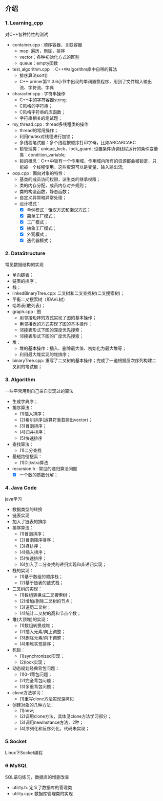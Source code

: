 ## 介绍

###  1. Learning_cpp
对C++各种特性的测试
- container.cpp : 顺序容器、关联容器
	- map: 遍历，删除，排序
	- vector：各种初始化方式的区别
	- queue：empty函数
- test_algorithm.cpp ：C++中algorithm库中自带的算法
	- 排序算法sort()
	- C++ primer第11.3.6小节中出现的单词置换程序，用到了文件输入输出流、字符流、字典
- character.cpp : 字符串操作
	- C++中的字符容器string;
	- C风格的字符串；
	- C风格字符串的库函数；
	- 字符串相关的笔试题；
- my_thread.cpp : thread多线程类的操作
	- thread的常用操作；
	- 利用mutex对线程进行加锁；
	- 多线程笔试题：多个线程按顺序打印字母，比如ABCABCABC
	- 锁管理类：unique_lock，lock_guard; 设置条件协调线程运行的条件变量类：condition_variable;
	- 锁的概念：C++中锁有一个作用域，作用域内所有的资源都会被锁定，只能被一个线程使用。这些资源可以是变量、输入输出流;
- oop.cpp : 面向对象的特性：
	- 基类的成员访问权限，派生类的继承权限；
	- 类的内存分配，成员内存对齐规则；
	- 类的构造函数，静态函数；
	- 自定义异常和异常处理；
	- 设计模式：
		- [x] 单例模式：饿汉方式和懒汉方式；
		- [x] 简单工厂模式；
		- [x] 工厂模式；
		- [x] 抽象工厂模式；
		- [x] 外观模式；
		- [x] 迭代器模式；
	
###  2. DataStructure
常见数据结构的实现
- 单向链表；
- 链表的排序；
- 栈；
- linkedBinaryTree.cpp: 二叉树和二叉查找树(二叉搜索树)；
- 平衡二叉搜索树（即AVL树）
- 哈希表(散列表)；
- graph.cpp : 图
	- 用邻接矩阵的方式实现了图的基本操作；
	- 用邻接表的方式实现了图的基本操作；
	- 邻接表形式下图的深度优先搜索；
	- 邻接表形式下图的广度优先搜索；
- 堆：
	- 堆的基本操作：插入、删除最大值、初始化为最大堆等；
	- 利用最大堆实现的堆排序；
- binaryTree.cpp: 重写了二叉树的基本操作；完成了一道根据层次序列构建二叉树的笔试题；

###  3. Algorithm
一些平常用到自己亲自实现过的算法
- 生成字典序；
- 排序算法：
    - (1)插入排序；
	- (2)希尔排序(运算符重载输出vector)；
	- (3)冒泡排序；
	- (4)归并排序；
	- (5)快速排序
- 查找算法：
	- (1)二分查找
- 最短路径搜索：
	- (1)Dijkstra算法
- recursion.h : 常见的递归算法问题
	- [x] 一个数的质数分解；
    
### 4. Java Code
java学习
- 数据类型的转换
- 链表实现
- 加入了链表的排序
- 排序算法：
    - (1)冒泡排序；
    - (2)冒泡降序排序；
    - (3)择排序；
    - (4)插入排序；
    - (5)快速排序；
    - (6)加入了二分查找的递归实现和非递归实现；
- 栈的实现：
    - (1)基于数组的顺序栈；
    - (2)基于链表的链式栈；
- 二叉树的实现：
    - (1)数组转换成二叉搜索树；
    - (2)增加/删除二叉树的节点；
    - (3)遍历二叉树；
    - (4)统计二叉树的高和节点个数；
- 堆(大顶堆)的实现：
    - (1)数组转换成堆；
    - (2)插入元素/向上调整；
    - (3)删除元素/向下调整；
    - (4)用堆实现排序；
- 死锁：
    - (1)synchronized实现；
    - (2)lock实现；
- 动态规划经典背包问题：
    - (1)0-1背包问题；
    - (2)完全背包问题；
    - (3)多重背包问题；
- clone方法学习：
    - (1)重写clone方法实现深拷贝
- 创建对象的几种方法：
    - (1)new;
    - (2)调用clone方法，具体见clone方法学习部分；
    - (3)调用newInstance方法，2种；
    - (4)序列化和反序列化，代码未实现；

### 5.Socket
Linux下Socket编程

### 6.MySQL
SQL语句练习，数据库的增删改查
- utility.h: 定义了数据库的管理类
- utility.cpp: 数据库管理类的实现
